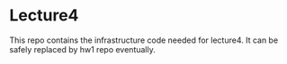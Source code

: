 # Lecture4

This repo contains the infrastructure code needed for lecture4.
It can be safely replaced by hw1 repo eventually.
